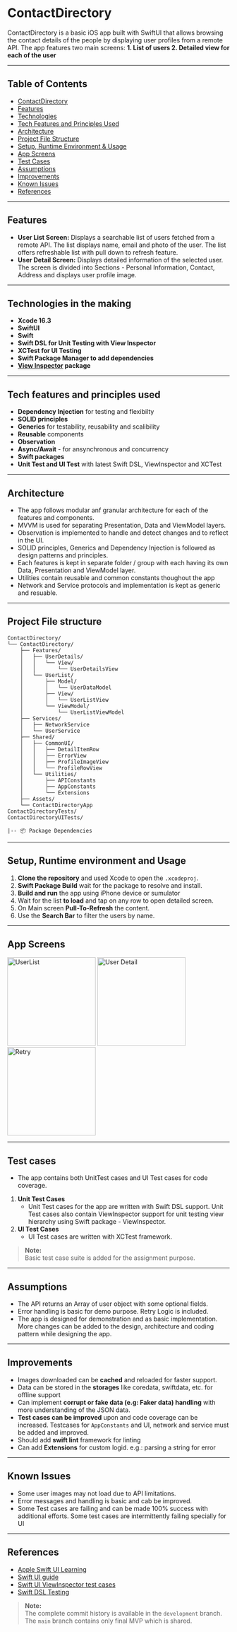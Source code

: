 # ContactDirectory
ContactDirectory is a basic iOS app built with SwiftUI that allows browsing the contact details of the people by displaying user profiles from a remote API. The app features two main screens: 
**1. List of users
  2. Detailed view for each of the user**

---

## Table of Contents

- [ContactDirectory](#contactdirectory)
- [Features](#features)
- [Technologies](#technologies-in-the-making)
- [Tech Features and Principles Used](#tech-features-and-principles-used)
- [Architecture](#architecture)
- [Project File Structure](#project-file-structure)
- [Setup, Runtime Environment & Usage](#setup--runtime-environment--&--usage)
- [App Screens](#app-screens)
- [Test Cases](#test-cases)
- [Assumptions](#assumptions)
- [Improvements](#improvements)
- [Known Issues](#known-issues)
- [References](#references)

---

## Features

- **User List Screen:** Displays a searchable list of users fetched from a remote API. The list displays name, email and photo of the user. The list offers refreshable list with pull down to refresh feature. 
- **User Detail Screen:** Displays detailed information of the selected user. The screen is divided into Sections - Personal Information, Contact, Address and displays user profile image.

---

## Technologies in the making

- **Xcode 16.3**
- **SwiftUI**
- **Swift**
- **Swift DSL for Unit Testing with View Inspector**
- **XCTest for UI Testing**
- **Swift Package Manager to add dependencies**
- **[View Inspector](https://github.com/nalexn/ViewInspector) package**

---

## Tech features and principles used

- **Dependency Injection** for testing and flexibilty
- **SOLID principles**
- **Generics** for testability, reusability and scalibility
- **Reusable** components
- **Observation**
- **Async/Await** - for ansynchronous and concurrency
- **Swift packages**
- **Unit Test and UI Test** with latest Swift DSL, ViewInspector and XCTest

---

## Architecture

- The app follows modular anf granular architecture for each of the features and components.
- MVVM is used for separating Presentation, Data and ViewModel layers.
- Observation is implemented to handle and detect changes and to reflect in the UI.
- SOLID principles, Generics and Dependency Injection is followed as design patterns and principles.
- Each features is kept in separate folder / group with each having its own Data, Presentation and ViewModel layer.
- Utilities contain reusable and common constants thoughout the app
- Network and Service protocols and implementation is kept as generic and resuable.

---

## Project File structure

```
ContactDirectory/
└── ContactDirectory/
    ├── Features/
    │   ├── UserDetails/
    │   │   └── View/
    │   │       └── UserDetailsView
    │   └── UserList/
    │       ├── Model/
    │       │   └── UserDataModel
    │       ├── View/
    │       │   └── UserListView
    │       └── ViewModel/
    │           └── UserListViewModel
    ├── Services/
    │   ├── NetworkService
    │   └── UserService
    ├── Shared/
    │   ├── CommonUI/
    │   │   ├── DetailItemRow
    │   │   ├── ErrorView
    │   │   ├── ProfileImageView
    │   │   └── ProfileRowView
    │   └── Utilities/
    │       ├── APIConstants
    │       ├── AppConstants
    │       └── Extensions
    ├── Assets/
    └── ContactDirectoryApp
ContactDirectoryTests/
ContactDirectoryUITests/

|-- 📦 Package Dependencies
```

---

## Setup, Runtime environment and Usage

1. **Clone the repository** and used Xcode to open the `.xcodeproj`.
2. **Swift Package Build** wait for the package to resolve and install.
3. **Build and run** the app using iPhone device or sumulator
4. Wait for the list **to load** and tap on any row to open detailed screen.
5. On Main screen **Pull-To-Refresh** the content.
6. Use the **Search Bar** to filter the users by name.

---

## App Screens

<img src="https://github.com/user-attachments/assets/c62b6a23-c98d-4db0-bd3d-3cbcf7ac0606" alt="UserList" width="200">
<img src="https://github.com/user-attachments/assets/3f37aacd-f9b5-4e2b-9761-769f1d32a50f" alt="User Detail" width="200">
<img src="https://github.com/user-attachments/assets/3ca2ae51-a17a-4804-a056-61789efd6f1f" alt="Retry" width="200">

---

## Test cases

- The app contains both UnitTest cases and UI Test cases for code coverage. 
1. **Unit Test Cases** 
    - Unit Test cases for the app are written with Swift DSL support. Unit Test cases also contain ViewInspector support for unit testing view hierarchy using Swift package - ViewInspector.
2. **UI Test Cases**
    - UI Test cases are written with XCTest framework. 
> **Note:**  
> Basic test case suite is added for the assignment purpose.
---

## Assumptions

- The API returns an Array of user object with some optional fields.
- Error handling is basic for demo purpose. Retry Logic is included.
- The app is designed for demonstration and as basic implementation. More changes can be added to the design, architecture and coding pattern while designing the app.

---

## Improvements

- Images downloaded can be **cached** and reloaded for faster support.
- Data can be stored in the **storages** like coredata, swiftdata, etc. for offline support
- Can implement **corrupt or fake data (e.g: Faker data) handling** with more understanding of the JSON data.
- **Test cases can be improved** upon and code coverage can be increased. Testcases for `AppConstants` and UI, network and service must be added and improved.
- Should add **swift lint** framework for linting
- Can add **Extensions** for custom logid. e.g.: parsing a string for error

---

## Known Issues

- Some user images may not load due to API limitations.
- Error messages and handling is basic and cab be improved.
- Some Test cases are failing and can be made 100% success with additional efforts. Some test cases are intermittently failing specially for UI

---

## References

- [Apple Swift UI Learning](https://developer.apple.com/tutorials/swiftui/)
- [Swift UI guide](https://www.swift.org/getting-started/swiftui/)
- [Swift UI ViewInspector test cases](https://github.com/nalexn/ViewInspector)
- [Swift DSL Testing](https://developer.apple.com/videos/play/wwdc2024/10179/)

> **Note:**  
> The complete commit history is available in the `development` branch. The `main` branch contains only final MVP which is shared.
